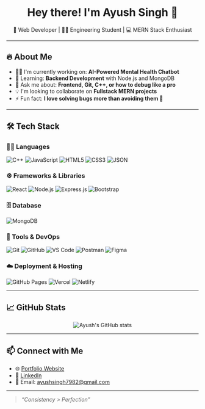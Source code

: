 <h1 align="center">Hey there! I'm Ayush Singh 👋</h1>

<p align="center">
🚀 Web Developer | 👨‍🎓 Engineering Student | 💻 MERN Stack Enthusiast  
</p>

---

## 🔥 About Me

- 👨‍💻 I'm currently working on: **AI-Powered Mental Health Chatbot**
- 🌱 Learning: **Backend Development** with Node.js and MongoDB
- 💬 Ask me about: **Frontend, Git, C++, or how to debug like a pro**
- 💡 I'm looking to collaborate on **Fullstack MERN projects**
- ⚡ Fun fact: **I love solving bugs more than avoiding them 🐛**

---

## 🛠️ Tech Stack

### 👨‍💻 Languages
![C++](https://img.shields.io/badge/-C++-00599C?logo=cplusplus&logoColor=white)
![JavaScript](https://img.shields.io/badge/-JavaScript-F7DF1E?logo=javascript&logoColor=black)
![HTML5](https://img.shields.io/badge/-HTML5-E34F26?logo=html5&logoColor=white)
![CSS3](https://img.shields.io/badge/-CSS3-1572B6?logo=css3&logoColor=white)
![JSON](https://img.shields.io/badge/-JSON-292929?logo=json&logoColor=white)

### ⚙️ Frameworks & Libraries
![React](https://img.shields.io/badge/-React-61DAFB?logo=react&logoColor=black)
![Node.js](https://img.shields.io/badge/-Node.js-339933?logo=node.js&logoColor=white)
![Express.js](https://img.shields.io/badge/-Express.js-000000?logo=express&logoColor=white)
![Bootstrap](https://img.shields.io/badge/-Bootstrap-7952B3?logo=bootstrap&logoColor=white)

### 🗄️ Database
![MongoDB](https://img.shields.io/badge/-MongoDB-47A248?logo=mongodb&logoColor=white)

### 🧰 Tools & DevOps
![Git](https://img.shields.io/badge/-Git-F05032?logo=git&logoColor=white)
![GitHub](https://img.shields.io/badge/-GitHub-181717?logo=github&logoColor=white)
![VS Code](https://img.shields.io/badge/-VS%20Code-007ACC?logo=visual-studio-code&logoColor=white)
![Postman](https://img.shields.io/badge/-Postman-FF6C37?logo=postman&logoColor=white)
![Figma](https://img.shields.io/badge/-Figma-F24E1E?logo=figma&logoColor=white)

### ☁️ Deployment & Hosting
![GitHub Pages](https://img.shields.io/badge/-GitHub%20Pages-121013?logo=github&logoColor=white)
![Vercel](https://img.shields.io/badge/-Vercel-000000?logo=vercel&logoColor=white)
![Netlify](https://img.shields.io/badge/-Netlify-00C7B7?logo=netlify&logoColor=white)

---



## 📈 GitHub Stats

<p align="center">
  <img src="https://github-readme-stats.vercel.app/api?username=ayushsingh7982&show_icons=true&theme=radical" alt="Ayush's GitHub stats" />
  <br>
</p>

---

## 📫 Connect with Me

- 🌐 [Portfolio Website](https://ayushsingh7982.github.io/Portfolio_New/)
- 💼 [LinkedIn](https://www.linkedin.com/in/ayushsingh7982/)
- 📧 Email: ayushsingh7982@gmail.com

---

> _“Consistency > Perfection”_

<!---
ayushsingh7982/ayushsingh7982 is a ✨ special ✨ repository because its `README.md` (this file) appears on your GitHub profile.
--->

